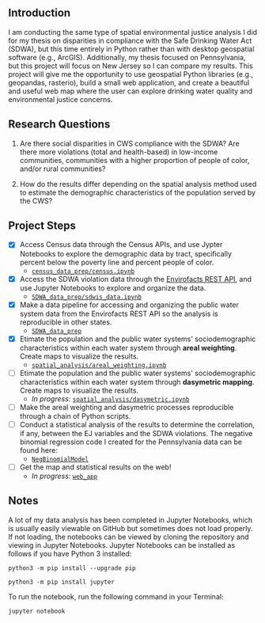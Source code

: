 ## Introduction

I am conducting the same type of spatial environmental justice analysis I did for my thesis on disparities in compliance with the Safe Drinking Water Act (SDWA), but this time entirely in Python rather than with desktop geospatial software (e.g., ArcGIS). Additionally, my thesis focused on Pennsylvania, but this project will focus on New Jersey so I can compare my results.  This project will give me the opportunity to use geospatial Python libraries (e.g., geopandas, rasterio), build a small web application, and create a beautiful and useful web map where the user can explore drinking water quality and environmental justice concerns.

## Research Questions

1) Are there social disparities in CWS compliance with the SDWA? Are there more violations (total and health-based) in low-income communities, communities with a higher proportion of people of color, and/or rural communities?

2) How do the results differ depending on the spatial analysis method used to estimate the demographic characteristics of the population served by the CWS? 

## Project Steps

- [x] Access Census data through the Census APIs, and use Jypter Notebooks to explore the demographic data by tract, specifically percent below the poverty line and percent people of color. 
  - [`census_data_prep/census.ipynb`](https://github.com/zstatmanweil/EJ-analysis-map/tree/master/census_data_prep/census.ipynb)
- [x] Access the SDWA violation data through the [Envirofacts REST API](https://www.epa.gov/enviro/other-service-enabled-data), and use Jupyter Notebooks to explore and organize the data. 
  - [`SDWA_data_prep/sdwis_data.ipynb`](https://github.com/zstatmanweil/EJ-analysis-map/tree/master/SDWA_data_prep/sdwis_data.ipynb)
- [x] Make a data pipeline for accessing and organizing the public water system data from the Envirofacts REST API so the analysis is reproducible in other states.
  - [`SDWA_data_prep`](https:github.com/zstatmanweil/EJ-analysis-map/tree/master/SDWA_data_prep)
- [x] Etimate the population and the public water systems' sociodemographic characteristics within each water system through **areal weighting**. Create maps to visualize the results.
  - [`spatial_analysis/areal_weighting.ipynb`](https://github.com/zstatmanweil/EJ-analysis-map/blob/master/spatial_analysis/areal_weighting.ipynb)
- [ ] Etimate the population and the public water systems' sociodemographic characteristics within each water system through **dasymetric mapping**. Create maps to visualize the results.
  - *In progress:* [`spatial_analysis/dasymetric.ipynb`](https://github.com/zstatmanweil/EJ-analysis-map/blob/master/spatial_analysis/dasymetric.ipynb)
- [ ] Make the areal weighting and dasymetric processes reproducible through a chain of Python scripts.
- [ ] Conduct a statistical analysis of the results to determine the correlation, if any, between the EJ variables and the SDWA violations. The negative binomial regression code I created for the Pennsylvania data can be found here: 
  - [`NegBinomialModel`](https://github.com/zstatmanweil/NegBinomialModel) 
- [ ] Get the map  and statistical results on the web!
  - *In progress:* [`web_app`](https://github.com/zstatmanweil/EJ-analysis-map/blob/master/web_app)


## Notes

A lot of my data analysis has been completed in Jupyter Notebooks, which is usually easily viewable on GitHub but sometimes does not load properly. If not loading, the notebooks can be viewed by cloning the repository and viewing in Jupyter Notebooks.  Jupyter Notebooks can be installed as follows if you have Python 3 installed:

`python3 -m pip install --upgrade pip` 

`python3 -m pip install jupyter`

To run the notebook, run the following command in your Terminal:

`jupyter notebook`



